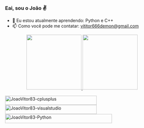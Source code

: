 ### Eai, sou o João ✌

- 🌱 Eu estou atualmente aprendendo: Python e C++
- 📫 Como você pode me contatar: vititor666demon@gmail.com

<div align="center">
  <a href="https://github.com/JoaoVitor83">
  <img height="180em" src="https://github-readme-stats.vercel.app/api?username=JoaoVitor83&show_icons=true&theme=white&include_all_commits=true&count_private=true"/>
  <img height="180em" src="https://github-readme-stats.vercel.app/api/top-langs/?username=JoaoVitor83&layout=compact&langs_count=7&theme=white"/>
</div>
<div style="display: inline_block"><br>
<img align="center" alt="JoaoVitor83-cplusplus" height="30" width="300" src="https://cdn.jsdelivr.net/gh/devicons/devicon/icons/cplusplus/cplusplus-original.svg" />
<img align="middle" alt="JoaoVitor83-visualstudio" height="30" width="300" src="https://cdn.jsdelivr.net/gh/devicons/devicon/icons/visualstudio/visualstudio-plain.svg" />
<img align="center" alt="JoaoVitor83-Python" height="30" width="350" src="https://cdn.jsdelivr.net/gh/devicons/devicon/icons/python/python-original.svg" />
</div>
